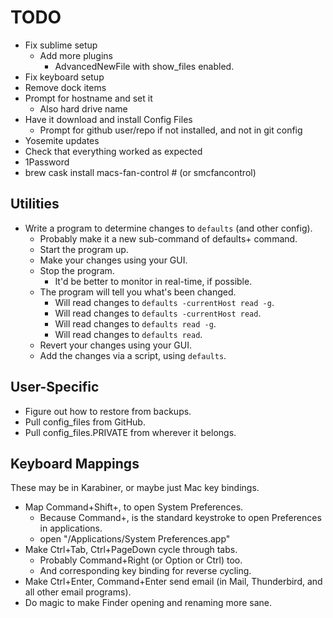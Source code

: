 TODO
====

* Fix sublime setup
  * Add more plugins
    * AdvancedNewFile with show_files enabled.
* Fix keyboard setup
* Remove dock items
* Prompt for hostname and set it
  * Also hard drive name
* Have it download and install Config Files
  * Prompt for github user/repo if not installed, and not in git config
* Yosemite updates
* Check that everything worked as expected
* 1Password
* brew cask install macs-fan-control # (or smcfancontrol)



Utilities
---------

- Write a program to determine changes to `defaults` (and other config).
  - Probably make it a new sub-command of defaults+ command.
  - Start the program up.
  - Make your changes using your GUI.
  - Stop the program.
    - It'd be better to monitor in real-time, if possible.
  - The program will tell you what's been changed.
    - Will read changes to `defaults -currentHost read -g`.
    - Will read changes to `defaults -currentHost read`.
    - Will read changes to `defaults read -g`.
    - Will read changes to `defaults read`.
  - Revert your changes using your GUI.
  - Add the changes via a script, using `defaults`.


User-Specific
-------------

- Figure out how to restore from backups.
- Pull config_files from GitHub.
- Pull config_files.PRIVATE from wherever it belongs.


Keyboard Mappings
-----------------

These may be in Karabiner, or maybe just Mac key bindings.

- Map Command+Shift+, to open System Preferences.
  - Because Command+, is the standard keystroke to open Preferences in applications.
  - open "/Applications/System Preferences.app"
- Make Ctrl+Tab, Ctrl+PageDown cycle through tabs.
  - Probably Command+Right (or Option or Ctrl) too.
  - And corresponding key binding for reverse cycling.
- Make Ctrl+Enter, Command+Enter send email (in Mail, Thunderbird, and all other email programs).
- Do magic to make Finder opening and renaming more sane.
